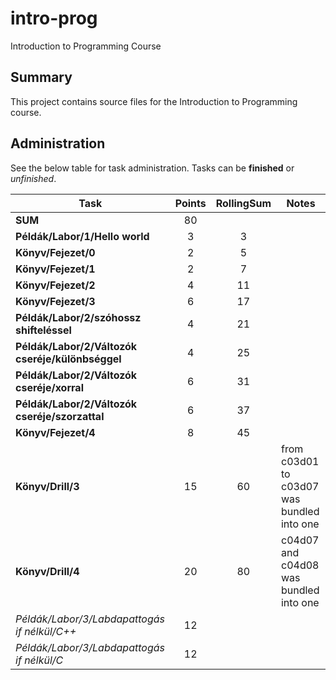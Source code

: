 # intro-prog
Introduction to Programming Course
## Summary
This project contains source files for the Introduction to Programming course.
## Administration
See the below table for task administration.
Tasks can be **finished** or *unfinished*.

|Task|Points|RollingSum|Notes|
| --- | :---: | :---: | --- |
|**SUM**|80|||
|**Példák/Labor/1/Hello world**| 3|  3||
|**Könyv/Fejezet/0**| 2|  5||
|**Könyv/Fejezet/1**| 2|  7||
|**Könyv/Fejezet/2**| 4| 11||
|**Könyv/Fejezet/3**| 6| 17||
|**Példák/Labor/2/szóhossz shifteléssel**|4| 21||
|**Példák/Labor/2/Változók cseréje/különbséggel**|4| 25||
|**Példák/Labor/2/Változók cseréje/xorral**|6| 31||
|**Példák/Labor/2/Változók cseréje/szorzattal**|6| 37||
|**Könyv/Fejezet/4**| 8| 45||
|**Könyv/Drill/3**|15| 60|from c03d01 to c03d07 was bundled into one|
|**Könyv/Drill/4**|20| 80|c04d07 and c04d08 was bundled into one|
|*Példák/Labor/3/Labdapattogás if nélkül/C++*|12||
|*Példák/Labor/3/Labdapattogás if nélkül/C*|12||